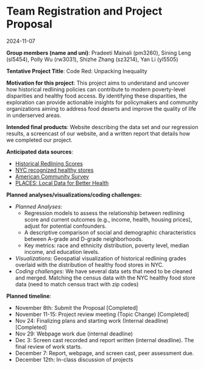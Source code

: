 Team Registration and Project Proposal
================
2024-11-07

**Group members (name and uni)**: Pradeeti Mainali (pm3260), Sining Leng
(sl5454), Polly Wu (rw3031), Shizhe Zhang (sz3214), Yan Li (yl5505)

**Tentative Project Title**: Code Red: Unpacking Inequality

**Motivation for this project**: This project aims to understand and
uncover how historical redlining policies can contribute to modern
poverty-level disparities and healthy food access. By identifying these
disparities, the exploration can provide actionable insights for
policymakers and community organizations aiming to address food deserts
and improve the quality of life in underserved areas.

**Intended final products**: Website describing the data set and our
regression results, a screencast of our website, and a written report
that details how we completed our project.

**Anticipated data sources**:

- [Historical Redlining
  Scores](https://www.openicpsr.org/openicpsr/project/141121/version/V2/view)
- [NYC recognized healthy
  stores](https://data.cityofnewyork.us/Health/Recognized-Shop-Healthy-Stores/ud4g-9x9z/about_data)
- [American Community
  Survey](https://www.census.gov/programs-surveys/acs)
- [PLACES: Local Data for Better
  Health](https://data.cdc.gov/500-Cities-Places/PLACES-Local-Data-for-Better-Health-Census-Tract-D/cwsq-ngmh/about_data)

**Planned analyses/visualizations/coding challenges:**

- *Planned Analyses*:
  - Regression models to assess the relationship between redlining score
    and current outcomes (e.g., income, health, housing prices), adjust
    for potential confounders.
  - A descriptive comparison of social and demographic characteristics
    between A-grade and D-grade neighborhoods.
  - Key metrics: race and ethnicity distribution, poverty level, median
    income, and education levels.
- *Visualizations*: Geospatial visualization of historical redlining
  grades overlaid with the distribution of healthy food stores in NYC.
- *Coding challenges*: We have several data sets that need to be cleaned
  and merged. Matching the census data with the NYC healthy food store
  data (need to match census tract with zip codes)

**Planned timeline**:

- November 8th: Submit the Proposal \[Completed\]
- November 11-15: Project review meeting (Topic Change) \[Completed\]
- Nov 24: Finalizing plans and starting work (Internal deadline)
  \[Completed\]
- Nov 29: Webpage work due (internal deadline)
- Dec 3: Screen cast recorded and report written (internal deadline).
  The final review of work starts.
- December 7: Report, webpage, and screen cast, peer assessment due.
- December 12th: In-class discussion of projects
